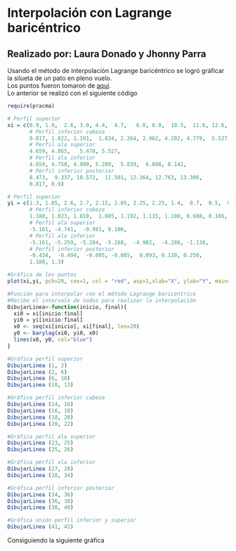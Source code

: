 # Interpolación con Lagrange baricéntrico
## Realizado por: Laura Donado y Jhonny Parra

Usando el método de interpolación Lagrange baricéntrico se logró gráficar la silueta de un pato en pleno vuelo.  
Los puntos fueron tomaron de [aquí](http://blog.espol.edu.ec/matg1013/pato-en-pleno-vuelo/).  
Lo anterior se realizó con el siguiente código
```r
require(pracma)

# Perfil superior
xi = c(0.9, 1.9,  2.6, 3.0, 4.4,  4.7,   6.0, 8.0,  10.5,  11.6, 12.6, 13.0, 13.3,
       # Perfil inferior cabeza
       0.817, 1.022, 1.191,  1.834, 2.264, 2.962, 4.202, 4.779,  5.527,
       # Perfil ala superior
       4.659, 4.865,   5.478, 5.527,
       # Perfil ala inferior
       4.659, 4.750, 4.990, 5.289,  5.839,  6.606, 8.141, 
       # Perfil inferior posterior
       8.473,  9.337, 10.572,  11.501, 12.364, 12.763, 13.300,
       0.817, 0.9)

# Perfil superior 
yi = c(1.3, 1.85, 2.6, 2.7, 2.15, 2.05, 2.25, 2.25, 1.4,  0.7,  0.5,  0.4,  0.25,
       # Perfil inferior cabeza    
       1.180, 1.023, 1.010,  1.085, 1.192, 1.115, 1.100, 0.608, 0.106,
       # Perfil ala superior
       -5.161, -4.741,  -0.981, 0.106,
       # Perfil ala inferior
       -5.161, -5.259, -5.284, -5.268,  -4.982,  -4.286, -1.138, 
       # Perfil inferior posterior
       -0.434,  -0.494,  -0.005, -0.085,  0.093, 0.120, 0.250,
       1.180, 1.3)

#Gráfica de los puntos
plot(xi,yi, pch=20, cex=1, col = "red", asp=1,xlab="X", ylab="Y", main="Pato")

#Función para interpolar con el método Lagrange baricéntrico
#Recibe el intervalo de nodos para realizar la interpolación
DibujarLinea<-function(inicio, final){
  xi0 = xi[inicio:final]
  yi0 = yi[inicio:final]
  x0 <- seq(xi[inicio], xi[final], len=20)
  y0 <- barylag(xi0, yi0, x0)
  lines(x0, y0, col="blue")
}

#Gráfica perfil superior
DibujarLinea (1, 2)
DibujarLinea (2, 6)
DibujarLinea (6, 10)
DibujarLinea (10, 13)

#Gráfica perfil inferior cabeza
DibujarLinea (14, 16)
DibujarLinea (16, 18)
DibujarLinea (18, 20)
DibujarLinea (20, 22)

#Gráfica perfil ala superior
DibujarLinea (23, 25)
DibujarLinea (25, 26)

#Gráfica perfil ala inferior
DibujarLinea (27, 28)
DibujarLinea (28, 34)

#Gráfica perfil inferior posterior
DibujarLinea (34, 36)
DibujarLinea (36, 38)
DibujarLinea (38, 40)

#Gráfica unión perfil inferior y superior
DibujarLinea (41, 42)
```

Consiguiendo la siguiente gráfica
